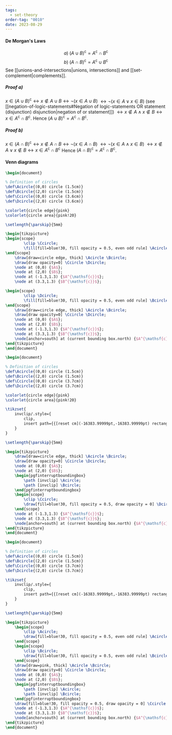 ```yaml
---
tags:
  - set-theory
order-tag: "0010"
date: 2023-08-29
---
```

#### De Morgan's Laws
$$a)\;(A\cup B)^{\mathsf{c}}=A^{\mathsf{c}}\cap B^{\mathsf{c}}$$
$$b)\;(A\cap B)^{\mathsf{c}}=A^{\mathsf{c}}\cup B^{\mathsf{c}}$$
See [[unions-and-intersections|unions, intersections]] and [[set-complement|complements]].
##### Proof a)
$x\in(A\cup B)^{\mathsf{c}}\leftrightarrow x\notin A\cup B \leftrightarrow \neg(x\in A\cup B)$
$\leftrightarrow\neg(x\in A \lor x\in B)$ (see [[negation-of-logic-statements#Negation of logic-statements OR statement (disjunction) disjunction|negation of or statement]])
$\leftrightarrow x\notin A \land x\notin B\leftrightarrow x\in A^{\mathsf{c}}\cap B^{\mathsf{c}}$.
Hence $(A\cup B)^{\mathsf{c}}=A^{\mathsf{c}}\cap B^{\mathsf{c}}$.

##### Proof b)
$x\in(A\cap B)^{\mathsf{c}}\leftrightarrow x\notin A\cap B\leftrightarrow\neg(x\in A\cap B)$
$\leftrightarrow\neg(x\in A \land x\in B)$
$\leftrightarrow x\notin A \lor x\notin B\leftrightarrow x\in A^{\mathsf{c}}\cap B^{\mathsf{c}}$
Hence $(A\cap B)^{\mathsf{c}}=A^{\mathsf{c}}\cap B^{\mathsf{c}}$.
#### Venn diagrams
```tikz
\begin{document}

% Definition of circles
\def\Acircle{(0,0) circle (1.5cm)}
\def\Bcircle{(2,0) circle (1.5cm)}
\def\Ccircle{(0,0) circle (3.6cm)}
\def\Dcircle{(2,0) circle (3.6cm)}

\colorlet{circle edge}{pink}
\colorlet{circle area}{pink!20}

\setlength{\parskip}{5mm}

\begin{tikzpicture}
\begin{scope}
        \clip \Ccircle;
        \fill[fill=blue!30, fill opacity = 0.5, even odd rule] \Acircle \Ccircle;
\end{scope}
    \draw[draw=circle edge, thick] \Acircle \Bcircle;
    \draw[draw opacity=0] \Ccircle \Dcircle;
    \node at (0,0) {$A$};
    \node at (2,0) {$B$};
    \node at (-1.3,1.3) {$A^{\mathsf{c}}$};
    \node at (3.3,1.3) {$B^{\mathsf{c}}$};

\begin{scope}
        \clip \Dcircle;
        \fill[fill=blue!30, fill opacity = 0.5, even odd rule] \Bcircle \Dcircle;
\end{scope}
    \draw[draw=circle edge, thick] \Acircle \Bcircle;
    \draw[draw opacity=0] \Ccircle \Dcircle;
    \node at (0,0) {$A$};
    \node at (2,0) {$B$};
    \node at (-1.3,1.3) {$A^{\mathsf{c}}$};
    \node at (3.3,1.3) {$B^{\mathsf{c}}$};
    \node[anchor=south] at (current bounding box.north) {$A^{\mathsf{c}}, B^{\mathsf{c}}$};
\end{tikzpicture}
\end{document}
```

```tikz
\begin{document}

% Definition of circles
\def\Acircle{(0,0) circle (1.5cm)}
\def\Bcircle{(2,0) circle (1.5cm)}
\def\Ccircle{(0,0) circle (3.7cm)}
\def\Dcircle{(2,0) circle (3.7cm)}

\colorlet{circle edge}{pink}
\colorlet{circle area}{pink!20}

\tikzset{
    invclip/.style={
        clip,
        insert path={{[reset cm](-16383.99999pt,-16383.99999pt) rectangle (16383.99999pt,16383.99999pt)}}
    }
}

\setlength{\parskip}{5mm}

\begin{tikzpicture}
    \draw[draw=circle edge, thick] \Acircle \Bcircle;
    \draw[draw opacity=0] \Ccircle \Dcircle;
    \node at (0,0) {$A$};
    \node at (2,0) {$B$};
	\begin{pgfinterruptboundingbox}
        \path [invclip] \Acircle;
        \path [invclip] \Bcircle;
    \end{pgfinterruptboundingbox}
	\begin{scope}
	    \clip \Ccircle;
	    \draw[fill=blue!30, fill opacity = 0.5, draw opacity = 0] \Dcircle;
    \end{scope}
    \node at (-1.3,1.3) {$A^{\mathsf{c}}$};
    \node at (3.3,1.3) {$B^{\mathsf{c}}$};
    \node[anchor=south] at (current bounding box.north) {$A^{\mathsf{c}}\cap B^{\mathsf{c}}=(A\cup B)^{\mathsf{c}}$};
\end{tikzpicture}
\end{document}
```

```tikz
\begin{document}

% Definition of circles
\def\Acircle{(0,0) circle (1.5cm)}
\def\Bcircle{(2,0) circle (1.5cm)}
\def\Ccircle{(0,0) circle (3.7cm)}
\def\Dcircle{(2,0) circle (3.7cm)}

\tikzset{
    invclip/.style={
        clip,
        insert path={{[reset cm](-16383.99999pt,-16383.99999pt) rectangle (16383.99999pt,16383.99999pt)}}
    }
}

\setlength{\parskip}{5mm}

\begin{tikzpicture}
	\begin{scope}
		\clip \Acircle;
		\draw[fill=blue!30, fill opacity = 0.5, even odd rule] \Acircle \Bcircle;
	\end{scope}
    \begin{scope}
		\clip \Bcircle;
		\draw[fill=blue!30, fill opacity = 0.5, even odd rule] \Bcircle \Acircle;
	\end{scope}
	\draw[draw=pink, thick] \Acircle \Bcircle;
    \draw[draw opacity=0] \Ccircle \Dcircle;
    \node at (0,0) {$A$};
    \node at (2,0) {$B$};
	\begin{pgfinterruptboundingbox}
        \path [invclip] \Acircle;
        \path [invclip] \Bcircle;
    \end{pgfinterruptboundingbox}
	\draw[fill=blue!30, fill opacity = 0.5, draw opacity = 0] \Ccircle \Dcircle;
    \node at (-1.3,1.3) {$A^{\mathsf{c}}$};
    \node at (3.3,1.3) {$B^{\mathsf{c}}$};
    \node[anchor=south] at (current bounding box.north) {$A^{\mathsf{c}}\cup B^{\mathsf{c}}=(A\cap B)^{\mathsf{c}}$};
\end{tikzpicture}
\end{document}
```
